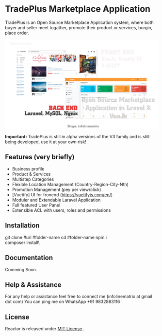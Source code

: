 # TradePlus Marketplace Application
TradePlus is an Open Source Marketplace Application system, where both buyer and seller meet togather, promote their product or services, burgin, place order. 

![Reactor Dashboard](https://github.com/infolinematrix/TradePlus/blob/master/application.png)

 
**Important:** TradePlus is still in alpha versions of the V3 family and is still being developed, use it at your own risk!

## Features (very briefly)
* Business profile
* Product & Services
* Multistep Categories
* Flexible Location Management (Country-Region-City-Nth)
* Promotion Management (pey per view/click)
* [Vuetify] UI for fronend (https://vuetifyjs.com/en/)
* Moduler and Extendable Laravel Application
* Full featured User Panel
* Extensible ACL with users, roles and permissions

## Installation

git clone #url #folder-name
cd #folder-name
npm i\
composer install\

## Documentation
Comming Soon.

## Help & Assistance
For any help or assistance feel free to connect me (infolinematrix at gmail dot com)
You can ping me on WhatsApp +91 9832893116

## License
Reactor is released under [MIT License](https://github.com/infolinematrix/reactor/blob/master/License.txt)..
